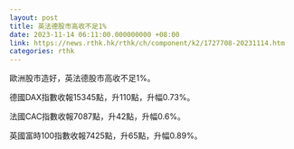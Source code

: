 ```yaml
---
layout: post
title: 英法德股市高收不足1%
date: 2023-11-14 06:11:00.000000000 +08:00
link: https://news.rthk.hk/rthk/ch/component/k2/1727708-20231114.htm
categories: rthk
---
```


歐洲股市造好，英法德股市高收不足1%。

德國DAX指數收報15345點，升110點，升幅0.73%。

法國CAC指數收報7087點，升42點，升幅0.6%。

英國富時100指數收報7425點，升65點，升幅0.89%。
